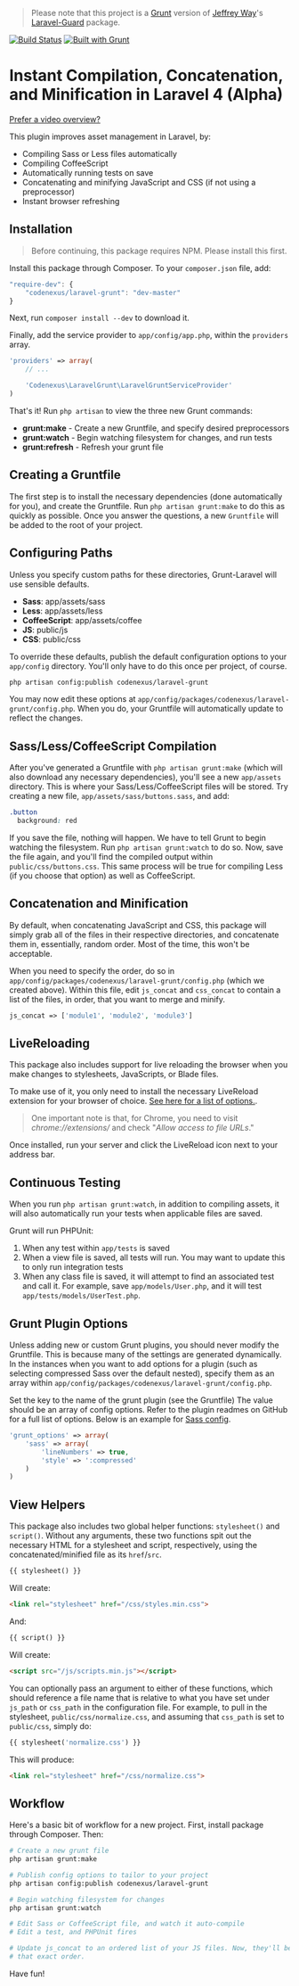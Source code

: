 > Please note that this project is a [Grunt](http://gruntjs.com/) version of [Jeffrey Way](http://jeffrey-way.com/)'s [Laravel-Guard](https://github.com/JeffreyWay/Laravel-Guard) package. 

[![Build Status](https://travis-ci.org/codenexus/laravel-grunt.png?branch=develop)](https://travis-ci.org/codenexus/laravel-grunt)
[![Built with Grunt](https://cdn.gruntjs.com/builtwith.png)](http://gruntjs.com/)


# Instant Compilation, Concatenation, and Minification in Laravel 4 (Alpha) 

[Prefer a video overview?](https://dl.dropbox.com/u/774859/GitHub-Repos/laravel-guard-intro.mp4)

This plugin improves asset management in Laravel, by:

- Compiling Sass or Less files automatically
- Compiling CoffeeScript
- Automatically running tests on save
- Concatenating and minifying JavaScript and CSS (if not using a preprocessor)
- Instant browser refreshing


## Installation

> Before continuing, this package requires NPM. Please install this first.

Install this package through Composer. To your `composer.json` file, add:

```js
"require-dev": {
	"codenexus/laravel-grunt": "dev-master"
}
```

Next, run `composer install --dev` to download it.

Finally, add the service provider to `app/config/app.php`, within the `providers` array.

```php
'providers' => array(
	// ...

	'Codenexus\LaravelGrunt\LaravelGruntServiceProvider'
)
```

That's it! Run `php artisan` to view the three new Grunt commands:

- **grunt:make** - Create a new Gruntfile, and specify desired preprocessors
- **grunt:watch** - Begin watching filesystem for changes, and run tests
- **grunt:refresh** - Refresh your grunt file

## Creating a Gruntfile

The first step is to install the necessary dependencies (done automatically for you), and create the Gruntfile. Run `php artisan grunt:make` to do this as quickly as possible. Once you answer the questions, a new `Gruntfile` will be added to the root of your project.

## Configuring Paths

Unless you specify custom paths for these directories, Grunt-Laravel will use sensible defaults.

- **Sass**: app/assets/sass
- **Less**: app/assets/less
- **CoffeeScript**: app/assets/coffee
- **JS**: public/js
- **CSS**: public/css

To override these defaults, publish the default configuration options to your `app/config` directory. You'll only have to do this once per project, of course.

```bash
php artisan config:publish codenexus/laravel-grunt
```

You may now edit these options at `app/config/packages/codenexus/laravel-grunt/config.php`. When you do, your Gruntfile will automatically update to reflect the changes.

## Sass/Less/CoffeeScript Compilation

After you've generated a Gruntfile with `php artisan grunt:make` (which will also download any necessary dependencies), you'll see a new `app/assets` directory. This is where your Sass/Less/CoffeeScript files will be stored. Try creating a new file, `app/assets/sass/buttons.sass`, and add:

```css
.button
  background: red
```

If you save the file, nothing will happen. We have to tell Grunt to begin watching the filesystem. Run `php artisan grunt:watch` to do so. Now, save the file again, and you'll find the compiled output within `public/css/buttons.css`. This same process will be true for compiling Less (if you choose that option) as well as CoffeeScript.


## Concatenation and Minification

By default, when concatenating JavaScript and CSS, this package will simply grab all of the files in their respective directories, and concatenate them in, essentially, random order. Most of the time, this won't be acceptable.

When you need to specify the order, do so in `app/config/packages/codenexus/laravel-grunt/config.php` (which we created above). Within this file, edit `js_concat` and `css_concat` to contain a list of the files, in order, that you want to merge and minify.

```php
js_concat => ['module1', 'module2', 'module3']
```

## LiveReloading

This package also includes support for live reloading the browser when you make changes to stylesheets, JavaScripts, or Blade files.

To make use of it, you only need to install the necessary LiveReload extension for your browser of choice. [See here for a list of options.](http://feedback.livereload.com/knowledgebase/articles/86242-how-do-i-install-and-use-the-browser-extensions-).

> One important note is that, for Chrome, you need to visit *chrome://extensions/* and check "*Allow access to file URLs*."

Once installed, run your server and click the LiveReload icon next to your address bar.

## Continuous Testing

When you run `php artisan grunt:watch`, in addition to compiling assets, it will also automatically run your tests when applicable files are saved.

Grunt will run PHPUnit:

1. When any test within `app/tests` is saved
2. When a view file is saved, all tests will run. You may want to update this to only run integration tests
3. When any class file is saved, it will attempt to find an associated test and call it. For example, save `app/models/User.php`, and it will test `app/tests/models/UserTest.php`.


## Grunt Plugin Options

Unless adding new or custom Grunt plugins, you should never modify the Gruntfile. This is because many of the settings are generated dynamically. In the instances when you want to add options for a plugin (such as selecting compressed Sass over the default nested), specify them as an array within `app/config/packages/codenexus/laravel-grunt/config.php`.

Set the key to the name of the grunt plugin (see the Gruntfile) The value should be an array of config options. Refer to the plugin readmes on GitHub for a full list of options. Below is an example for [Sass config](https://github.com/gruntjs/grunt-contrib-sass).

```php
'grunt_options' => array(
	'sass' => array(
		'lineNumbers' => true,
		'style' => ':compressed'
	)
)
```

## View Helpers

This package also includes two global helper functions: `stylesheet()` and `script()`. Without any arguments, these two functions spit out the necessary HTML for a stylesheet and script, respectively, using the concatenated/minified file as its `href`/`src`.

```php
{{ stylesheet() }}
```

Will create:

```html
<link rel="stylesheet" href="/css/styles.min.css">
```

And:

```php
{{ script() }}
```

Will create:

```html
<script src="/js/scripts.min.js"></script>
```

You can optionally pass an argument to either of these functions, which should reference a file name that is relative to what you have set under `js_path` or `css_path` in the configuration file. For example, to pull in the stylesheet, `public/css/normalize.css`, and assuming that `css_path` is set to `public/css`, simply do:

```php
{{ stylesheet('normalize.css') }}
```

This will produce:

```html
<link rel="stylesheet" href="/css/normalize.css">
```

## Workflow

Here's a basic bit of workflow for a new project. First, install package through Composer. Then:

```bash
# Create a new grunt file
php artisan grunt:make

# Publish config options to tailor to your project
php artisan config:publish codenexus/laravel-grunt

# Begin watching filesystem for changes
php artisan grunt:watch

# Edit Sass or CoffeeScript file, and watch it auto-compile
# Edit a test, and PHPUnit fires

# Update js_concat to an ordered list of your JS files. Now, they'll be concatenated in
# that exact order.
```

Have fun!